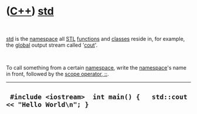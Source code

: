 



 

 

 

 

 

([C++](Cpp.htm)) [std](CppStd.htm)
==================================

 

[std](CppStd.htm) is the [namespace](CppNamespace.htm) all
[STL](CppStl.htm) [functions](CppFunction.htm) and
[classes](CppClass.htm) reside in, for example, the
[global](CppGlobal.htm) output stream called '[cout](CppCout.htm)'.

 

To call something from a certain [namespace](CppNamespace.htm), write
the [namespace](CppNamespace.htm)'s name in front, followed by the
[scope operator, ::](CppOperatorScope.htm).

  ------------------------------------------------------------------------
  ` #include <iostream>  int main() {   std::cout << "Hello World\n"; }`
  ------------------------------------------------------------------------

 

 

 

 

 





 




